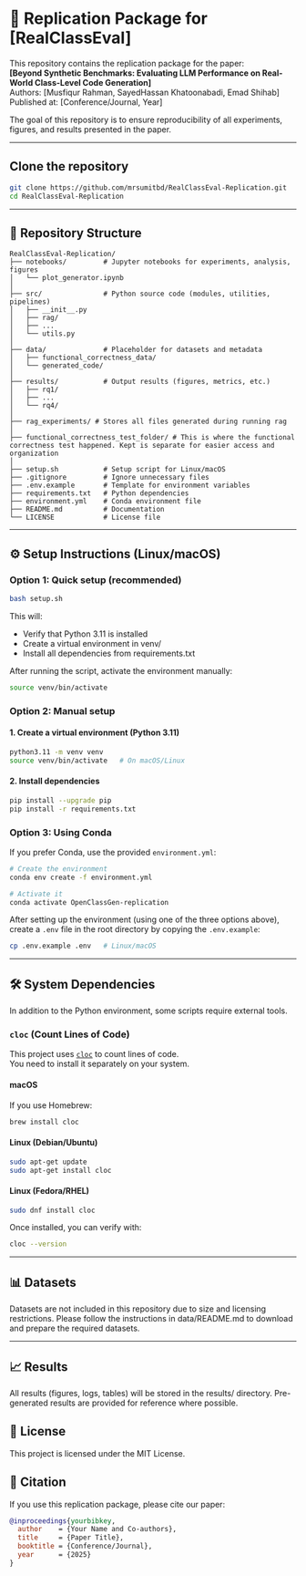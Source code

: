 # 📑 Replication Package for [RealClassEval]

This repository contains the replication package for the paper:  
**[Beyond Synthetic Benchmarks: Evaluating LLM Performance on Real-World Class-Level Code Generation]**  
Authors: [Musfiqur Rahman, SayedHassan Khatoonabadi, Emad Shihab]  
Published at: [Conference/Journal, Year]  

The goal of this repository is to ensure reproducibility of all experiments, figures, and results presented in the paper.

---
## Clone the repository
```bash
git clone https://github.com/mrsumitbd/RealClassEval-Replication.git
cd RealClassEval-Replication
```
---

## 📂 Repository Structure
```text
RealClassEval-Replication/
├── notebooks/         # Jupyter notebooks for experiments, analysis, figures
│   └── plot_generator.ipynb
│
├── src/               # Python source code (modules, utilities, pipelines)
│   ├── __init__.py
│   ├── rag/
│   ├── ...
│   └── utils.py
│
├── data/              # Placeholder for datasets and metadata
│   ├── functional_correctness_data/
│   └── generated_code/
│
├── results/           # Output results (figures, metrics, etc.)
│   ├── rq1/
│   ├── ...
│   └── rq4/
│
├── rag_experiments/ # Stores all files generated during running rag
│
├── functional_correctness_test_folder/ # This is where the functional correctness test happened. Kept is separate for easier access and organization
│
├── setup.sh           # Setup script for Linux/macOS
├── .gitignore         # Ignore unnecessary files
├── .env.example       # Template for environment variables
├── requirements.txt   # Python dependencies
├── environment.yml    # Conda environment file
├── README.md          # Documentation
└── LICENSE            # License file
```
---

## ⚙️ Setup Instructions (Linux/macOS)

### Option 1: Quick setup (recommended)
```bash
bash setup.sh
```
This will:
- Verify that Python 3.11 is installed
- Create a virtual environment in venv/
- Install all dependencies from requirements.txt

After running the script, activate the environment manually:
```bash
source venv/bin/activate
```

### Option 2: Manual setup
#### 1. Create a virtual environment (Python 3.11)
```bash
python3.11 -m venv venv
source venv/bin/activate   # On macOS/Linux
```

#### 2. Install dependencies
```bash
pip install --upgrade pip
pip install -r requirements.txt
```


### Option 3: Using Conda
If you prefer Conda, use the provided `environment.yml`:

```bash
# Create the environment
conda env create -f environment.yml

# Activate it
conda activate OpenClassGen-replication
```

After setting up the environment (using one of the three options above), create a `.env` file in the root directory by copying the `.env.example`:
```bash
cp .env.example .env   # Linux/macOS
```
---

## 🛠️ System Dependencies

In addition to the Python environment, some scripts require external tools.

### `cloc` (Count Lines of Code)

This project uses [`cloc`](https://github.com/AlDanial/cloc) to count lines of code.  
You need to install it separately on your system.

#### macOS
If you use Homebrew:
```bash
brew install cloc
```

#### Linux (Debian/Ubuntu)
```bash
sudo apt-get update
sudo apt-get install cloc
```

#### Linux (Fedora/RHEL)
```bash
sudo dnf install cloc
```
Once installed, you can verify with:
```bash
cloc --version
```
---

## 📊 Datasets

Datasets are not included in this repository due to size and licensing restrictions.
Please follow the instructions in data/README.md to download and prepare the required datasets.

---

## 📈 Results

All results (figures, logs, tables) will be stored in the results/ directory.
Pre-generated results are provided for reference where possible.

## 📜 License

This project is licensed under the MIT License.

## 🙏 Citation

If you use this replication package, please cite our paper:
```bib
@inproceedings{yourbibkey,
  author    = {Your Name and Co-authors},
  title     = {Paper Title},
  booktitle = {Conference/Journal},
  year      = {2025}
}
```
